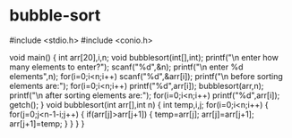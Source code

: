 # bubble-sort
#include <stdio.h>
#include <conio.h>

void main()
{
  int arr[20],i,n;
  void bubblesort(int[],int);
  printf("\n enter how many elements to enter?");
  scanf("%d",&n);
  printf("\n enter %d elements",n);
  for(i=0;i<n;i++)
    scanf("%d",&arr[i]);
  printf("\n before sorting elements are:");
  for(i=0;i<n;i++)
    printf("%d",arr[i]);
  bubblesort(arr,n);
  printf("\n after sorting elements are:");
  for(i=0;i<n;i++)
  printf("%d",arr[i]);
  getch();
}
void bubblesort(int arr[],int n)
{
    int temp,i,j;
     for(i=0;i<n;i++)
     {
          for(j=0;j<n-1-i;j++)
          {
              if(arr[j]>arr[j+1])
              {
                  temp=arr[j];
                  arr[j]=arr[j+1];
                  arr[j+1]=temp;
              }
}
}
}
